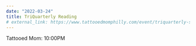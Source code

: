 ```yaml
---
date: "2022-03-24"
title: TriQuarterly Reading
# external_link: https://www.tattooedmomphilly.com/event/triquarterly-southeast-review-awp-offsite-reading/
---
```


Tattooed Mom: 10:00PM